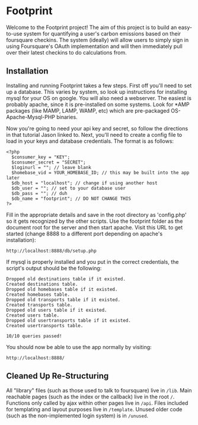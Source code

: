 # Footprint

Welcome to the Footprint project! The aim of this project is to build an easy-to-use system for quantifying a user's carbon emissions based on their foursquare checkins. The system (ideally) will allow users to simply sign in using Foursquare's OAuth implementation and will then immediately pull over their latest checkins to do calculations from.

## Installation

Installing and running Footprint takes a few steps. First off you'll need to set up a database. This varies by system, so look up instructions for installing mysql for your OS on google. You will also need a webserver. The easiest is probably apache, since it is pre-installed on some systems. Look for *AMP packages (like MAMP, LAMP, WAMP, etc) which are pre-packaged OS-Apache-Mysql-PHP binaries.

Now you're going to need your api key and secret, so follow the directions in that tutorial Jason linked to. Next, you'll need to create a config file to load in your keys and database credentials. The format is as follows:

    <?php
      $consumer_key = "KEY";
      $consumer_secret = "SECRET";
      $loginurl = ""; // leave blank
      $homebase_vid = YOUR_HOMEBASE_ID; // this may be built into the app later
      $db_host = "localhost"; // change if using another host
      $db_user = ""; // set to your database user
      $db_pass = ""; // duh
      $db_name = "footprint"; // DO NOT CHANGE THIS
    ?>
    
Fill in the appropriate details and save in the root directory as 'config.php' so it gets recognized by the other scripts. Use the footprint folder as the document root for the server and then start apache. Visit this URL to get started (change 8888 to a different port depending on apache's installation):

    http://localhost:8888/db/setup.php
    
If mysql is properly installed and you put in the correct credentials, the script's output should be the following:

    Dropped old destinations table if it existed.
    Created destinations table.
    Dropped old homebases table if it existed.
    Created homebases table.
    Dropped old transports table if it existed.
    Created transports table.
    Dropped old users table if it existed.
    Created users table.
    Dropped old usertransports table if it existed.
    Created usertransports table.

    10/10 queries passed!

You should now be able to use the app normally by visiting:

    http://localhost:8888/        
    
## Cleaned Up Re-Structuring

All "library" files (such as those used to talk to foursquare) live in `/lib`. Main reachable pages (such as the index or the callback) live in the root `/`. Functions only called by ajax within other pages live in `/api`. Files included for templating and layout purposes live in `/template`. Unused older code (such as the non-implemented login system) is in `/unused`.